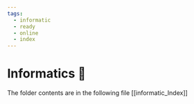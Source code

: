 ```yaml
---
tags:
  - informatic
  - ready
  - online
  - index
---
```


# Informatics 🦾

The folder contents are in the following file [[informatic_Index]]
